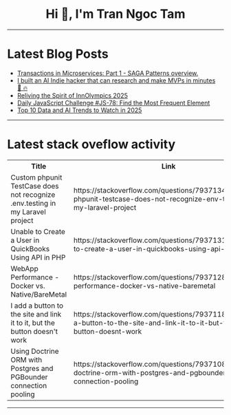 <h1 align="center">Hi 👋, I'm Tran Ngoc Tam</h1>

---

# Latest Blog Posts 
<!-- BLOG-POST-LIST:START -->
- [Transactions in Microservices: Part 1 - SAGA Patterns overview.](https://dev.to/federico_bevione/transactions-in-microservices-part-1-saga-patterns-with-choreography-and-orchestration-4an9)
- [I built an AI Indie hacker that can research and make MVPs in minutes 🚀 🔥](https://dev.to/composiodev/i-built-an-ai-indie-hacker-that-can-research-and-make-mvps-in-minutes-1j8j)
- [Reliving the Spirit of InnOlympics 2025](https://dev.to/kakacomputer-media/reliving-the-spirit-of-innolympics-2025-5d0o)
- [Daily JavaScript Challenge #JS-78: Find the Most Frequent Element](https://dev.to/dpc/daily-javascript-challenge-js-78-find-the-most-frequent-element-4lma)
- [Top 10 Data and AI Trends to Watch in 2025](https://dev.to/hardiksankhla/top-10-data-and-ai-trends-to-watch-in-2025-4ih1)
<!-- BLOG-POST-LIST:END -->

---

# Latest stack oveflow activity
<table>
  <tr><th>Title</th><th>Link</th></tr>
  <!-- STACKOVERFLOW:START --><tr><td>Custom phpunit TestCase does not recognize .env.testing in my Laravel project</td><td>https://stackoverflow.com/questions/79371341/custom-phpunit-testcase-does-not-recognize-env-testing-in-my-laravel-project</td></tr><tr><td>Unable to Create a User in QuickBooks Using API in PHP</td><td>https://stackoverflow.com/questions/79371314/unable-to-create-a-user-in-quickbooks-using-api-in-php</td></tr><tr><td>WebApp Performance - Docker vs. Native/BareMetal</td><td>https://stackoverflow.com/questions/79371287/webapp-performance-docker-vs-native-baremetal</td></tr><tr><td>I add a button to the site and link it to it, but the button doesn&#39;t work</td><td>https://stackoverflow.com/questions/79371185/i-add-a-button-to-the-site-and-link-it-to-it-but-the-button-doesnt-work</td></tr><tr><td>Using Doctrine ORM with Postgres and PGBounder connection pooling</td><td>https://stackoverflow.com/questions/79371088/using-doctrine-orm-with-postgres-and-pgbounder-connection-pooling</td></tr><!-- STACKOVERFLOW:END -->
</table>

---


